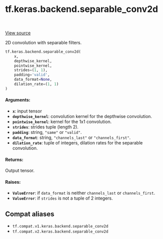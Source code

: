 <div itemscope itemtype="http://developers.google.com/ReferenceObject">
<meta itemprop="name" content="tf.keras.backend.separable_conv2d" />
<meta itemprop="path" content="Stable" />
</div>

# tf.keras.backend.separable_conv2d

<!-- Insert buttons and diff -->

<table class="tfo-notebook-buttons tfo-api" align="left">
</table>

<a target="_blank" href="/code/stable/tensorflow/python/keras/backend.py">View source</a>



2D convolution with separable filters.

``` python
tf.keras.backend.separable_conv2d(
    x,
    depthwise_kernel,
    pointwise_kernel,
    strides=(1, 1),
    padding='valid',
    data_format=None,
    dilation_rate=(1, 1)
)
```



<!-- Placeholder for "Used in" -->


#### Arguments:


* <b>`x`</b>: input tensor
* <b>`depthwise_kernel`</b>: convolution kernel for the depthwise convolution.
* <b>`pointwise_kernel`</b>: kernel for the 1x1 convolution.
* <b>`strides`</b>: strides tuple (length 2).
* <b>`padding`</b>: string, `"same"` or `"valid"`.
* <b>`data_format`</b>: string, `"channels_last"` or `"channels_first"`.
* <b>`dilation_rate`</b>: tuple of integers,
    dilation rates for the separable convolution.


#### Returns:

Output tensor.



#### Raises:


* <b>`ValueError`</b>: if `data_format` is neither `channels_last` or
`channels_first`.
* <b>`ValueError`</b>: if `strides` is not a tuple of 2 integers.

## Compat aliases

* `tf.compat.v1.keras.backend.separable_conv2d`
* `tf.compat.v2.keras.backend.separable_conv2d`

